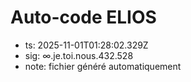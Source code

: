# Auto-code ELIOS
- ts: 2025-11-01T01:28:02.329Z
- sig: ∞.je.toi.nous.432.528
- note: fichier généré automatiquement